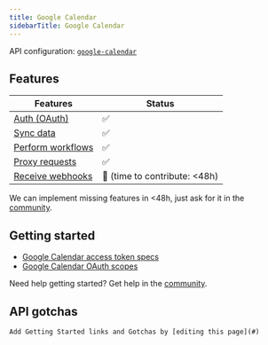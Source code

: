 ```yaml
---
title: Google Calendar  
sidebarTitle: Google Calendar  
---
```


API configuration: [`google-calendar`](https://terapi.dev/providers.yaml)

## Features

| Features | Status |
| - | - |
| [Auth (OAuth)](/integrate/guides/authorize-an-api) | ✅ |
| [Sync data](/integrate/guides/sync-data-from-an-api) | ✅ |
| [Perform workflows](/integrate/guides/perform-workflows-with-an-api) | ✅ |
| [Proxy requests](/integrate/guides/proxy-requests-to-an-api) | ✅ |
| [Receive webhooks](/integrate/guides/receive-webhooks-from-an-api) | 🚫 (time to contribute: &lt;48h) |

We can implement missing features in &lt;48h, just ask for it in the [community](#).

## Getting started

-   [Google Calendar access token specs](https://cloud.google.com/iam/docs/reference/sts/rest/v1/TopLevel/token#response-body)
-   [Google Calendar OAuth scopes](https://developers.google.com/identity/protocols/oauth2/scopes#calendar)

Need help getting started? Get help in the [community](#).

## API gotchas


    Add Getting Started links and Gotchas by [editing this page](#)


